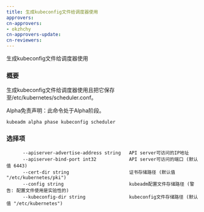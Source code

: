 ```yaml
---
title: 生成kubeconfig文件给调度器使用
approvers:
cn-approvers:
- okzhchy
cn-approvers-update:
cn-reviewers:
---
```


<!-- 
Generates a kubeconfig file for the scheduler to use

### Synopsis


Generates the kubeconfig file for the scheduler to use and saves it to /etc/kubernetes/scheduler.conf file. 

Alpha Disclaimer: this command is currently alpha.
<<<<<<< HEAD
 -->

生成kubeconfig文件给调度器使用

### 概要


生成kubeconfig文件给调度器使用且把它保存至/etc/kubernetes/scheduler.conf。

Alpha免责声明：此命令处于Alpha阶段。


<!-- 
```
kubeadm alpha phase kubeconfig scheduler
```
 -->
```
kubeadm alpha phase kubeconfig scheduler
```

<!-- 
### Options

```
      --apiserver-advertise-address string   The IP address the API server is accessible on
      --apiserver-bind-port int32            The port the API server is accessible on (default 6443)
      --cert-dir string                      The path where certificates are stored (default "/etc/kubernetes/pki")
      --config string                        Path to kubeadm config file (WARNING: Usage of a configuration file is experimental)
      --kubeconfig-dir string                The port where to save the kubeconfig file (default "/etc/kubernetes")
```

 -->

### 选择项

```
      --apiserver-advertise-address string   API server可访问的IP地址
      --apiserver-bind-port int32            API server可访问的端口 (默认值 6443)
      --cert-dir string                      证书存储路径 (默认值 "/etc/kubernetes/pki")
      --config string                        kubeadm配置文件存储路径 (警告: 配置文件使用是实验性的)
      --kubeconfig-dir string                kubeconfig文件存储路径 (默认值 "/etc/kubernetes")
```
